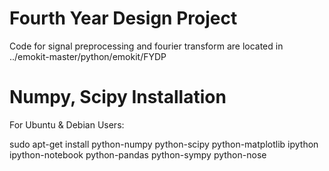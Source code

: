 Fourth Year Design Project
==========================

Code for signal preprocessing and fourier transform are located in ../emokit-master/python/emokit/FYDP

Numpy, Scipy Installation
==========================
For Ubuntu & Debian Users: 

sudo apt-get install python-numpy python-scipy python-matplotlib ipython ipython-notebook python-pandas python-sympy python-nose
